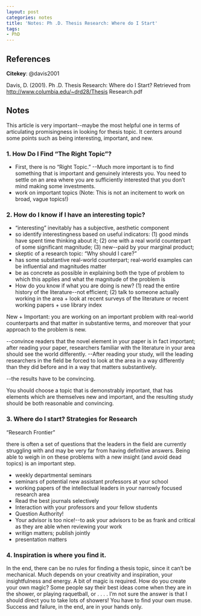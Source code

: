 ```yaml
---
layout: post
categories: notes
title: 'Notes: Ph .D. Thesis Research: Where do I Start'
tags:
- PhD
---
```


## References

**Citekey**: @davis2001

Davis, D. (2001). Ph .D. Thesis Research: Where do I Start? Retrieved from http://www.columbia.edu/~drd28/Thesis Research.pdf

## Notes

This article is very important--maybe the most helpful one in terms of articulating promisingness in looking for thesis topic. It centers around some points such as being interesting, important, and new.


### 1. How Do I Find “The Right Topic”?

  * First, there is no “Right Topic.” --Much more important is to find something that is important and genuinely interests you. You need to settle on an area where you are sufficiently interested that you don’t mind making some investments.
  * work on important topics (Note: This is not an incitement to work on broad, vague topics!)

### 2. How do I know if I have an interesting topic?

  * “interesting” inevitably has a subjective, aesthetic component
  * so identify interestingness based on useful indicators: (1) good minds have spent time thinking about it; (2) one with a real world counterpart of some significant magnitude; (3) new--paid by your marginal product;
  * skeptic of a research topic: “Why should I care?”
  * has some substantive real-world counterpart; real-world examples can be influential and magnitudes matter
  * be as concrete as possible in explaining both the type of problem to which this applies and what the magnitude of the problem is
  * How do you know if what you are doing is new? (1) read the entire history of the literature--not efficient; (2) talk to someone actually working in the area + look at recent surveys of the literature or recent working papers + use library index

New + Important: you are working on an important problem with real-world counterparts and that matter in substantive terms, and moreover that your approach to the problem is new.

--convince readers that the novel element in your paper is in fact important; after reading your paper, researchers familiar with the literature in your area should see the world differently.
--After reading your study, will the leading researchers in the field be forced to look at the area in a way differently than they did before and in a way that matters substantively.

--the results have to be convincing.

You should choose a topic that is demonstrably important, that has elements which are themselves new and important, and the resulting study should be both reasonable and convincing.

### 3. Where do I start? Strategies for Research

“Research Frontier”

there is often a set of questions that the leaders in the field are currently struggling with and may be very far from having definitive answers. Being able to weigh in on these problems with a new insight (and avoid dead topics) is an important step.

  * weekly departmental seminars
  * seminars of potential new assistant professors at your school
  * working papers of the intellectual leaders in your narrowly focused research area
  * Read the best journals selectively
  * Interaction with your professors and your fellow students
  * Question Authority!
  * Your advisor is too nice!--to ask your advisors to be as frank and critical as they are able when reviewing your work
  * writign matters; publish jointly
  * presentation matters

### 4. Inspiration is where you find it.

In the end, there can be no rules for finding a thesis topic, since it can’t be mechanical. Much depends on your creativity and inspiration, your insightfulness and energy. A bit of magic is required.
How do you create your own magic? Some people say their best ideas come when they are in the shower, or playing raquetball, or . . . . I’m not sure the answer is that I should direct you to take lots of showers! You have to find your own muse. Success and failure, in the end, are in your hands only.
